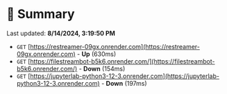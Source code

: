 # 📖 Summary
Last updated: **8/14/2024, 3:19:50 PM**

- `GET` [https://restreamer-09gx.onrender.com](https://restreamer-09gx.onrender.com) - **Up** (630ms)
- `GET` [https://filestreambot-b5k6.onrender.com/](https://filestreambot-b5k6.onrender.com/) - **Down** (154ms)
- `GET` [https://jupyterlab-python3-12-3.onrender.com](https://jupyterlab-python3-12-3.onrender.com) - **Down** (197ms)
